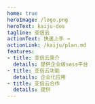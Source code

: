 ```yaml
---
home: true
heroImage: /logo.png
heroText: kaiju-dos
tagline: 亚信云
actionText: 快速上手 →
actionLink: /kaiju/plan.md
features:
- title: 亚信云简介
  details: 提供企业级sass平台
- title: 亚信云功能
  details: 企业化应用
- title: 亚信云合作
  details: 提供
---
```

